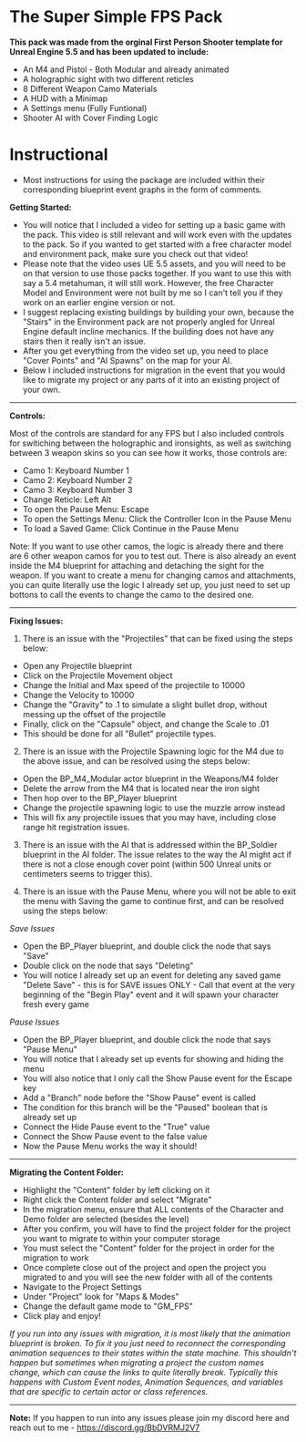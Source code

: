 # The Super Simple FPS Pack

__This pack was made from the orginal First Person Shooter template for Unreal Engine 5.5 and has been updated to include:__

* An M4 and Pistol - Both Modular and already animated
* A holographic sight with two different reticles
* 8 Different Weapon Camo Materials
* A HUD with a Minimap
* A Settings menu (Fully Funtional)
* Shooter AI with Cover Finding Logic

# Instructional

* Most instructions for using the package are included within their corresponding blueprint event graphs in the form of comments.

__Getting Started:__

* You will notice that I included a video for setting up a basic game with the pack. This video is still relevant and will work even with the updates to the pack. So if you wanted to get started with a free character model and environment pack, make sure you check out that video!
* Please note that the video uses UE 5.5 assets, and you will need to be on that version to use those packs together. If you want to use this with say a 5.4 metahuman, it will still work. However, the free Character Model and Environment were not built by me so I can't tell you if they work on an earlier engine version or not.
* I suggest replacing existing buildings by building your own, because the "Stairs" in the Environment pack are not properly angled for Unreal Engine default incline mechanics. If the building does not have any stairs then it really isn't an issue.
* After you get everything from the video set up, you need to place "Cover Points" and "AI Spawns" on the map for your AI.
* Below I included instructions for migration in the event that you would like to migrate my project or any parts of it into an existing project of your own.

_____________________________________________________________________________________________

__Controls:__

Most of the controls are standard for any FPS but I also included controls for switiching between the holographic and ironsights, as well as switching between 3 weapon skins so you can see how it works, those controls are:

* Camo 1: Keyboard Number 1
* Camo 2: Keyboard Number 2
* Camo 3: Keyboard Number 3
* Change Reticle: Left Alt
* To open the Pause Menu: Escape
* To open the Settings Menu: Click the Controller Icon in the Pause Menu
* To load a Saved Game: Click Continue in the Pause Menu

Note: If you want to use other camos, the logic is already there and there are 6 other weapon camos for you to test out. There is also already an event inside the M4 blueprint for attaching and detaching the sight for the weapon. If you want to create a menu for changing camos and attachments, you can quite literally use the logic I already set up, you just need to set up bottons to call the events to change the camo to the desired one.

_____________________________________________________________________________________________

__Fixing Issues:__

1. There is an issue with the "Projectiles" that can be fixed using the steps below:

* Open any Projectile blueprint
* Click on the Projectile Movement object
* Change the Initial and Max speed of the projectile to 10000
* Change the Velocity to 10000
* Change the "Gravity" to .1 to simulate a slight bullet drop, without messing up the offset of the projectile
* Finally, click on the "Capsule" object, and change the Scale to .01
* This should be done for all "Bullet" projectile types.


2. There is an issue with the Projectile Spawning logic for the M4 due to the above issue, and can be resolved using the steps below:

* Open the BP_M4_Modular actor blueprint in the Weapons/M4 folder
* Delete the arrow from the M4 that is located near the iron sight
* Then hop over to the BP_Player blueprint
* Change the projectile spawning logic to use the muzzle arrow instead
* This will fix any projectile issues that you may have, including close range hit registration issues.


3. There is an issue with the AI that is addressed within the BP_Soldier blueprint in the AI folder. The issue relates to the way the AI might act if there is not a close enough cover point (within 500 Unreal units or centimeters seems to trigger this).

4. There is an issue with the Pause Menu, where you will not be able to exit the menu with Saving the game to continue first, and can be resolved using the steps below:

_Save Issues_

* Open the BP_Player blueprint, and double click the node that says "Save"
* Double click on the node that says "Deleting"
* You will notice I already set up an event for deleting any saved game "Delete Save" - this is for SAVE issues ONLY - Call that event at the very beginning of the "Begin Play" event and it will spawn your character fresh every game

_Pause Issues_

* Open the BP_Player blueprint, and double click the node that says "Pause Menu"
* You will notice that I already set up events for showing and hiding the menu
* You will also notice that I only call the Show Pause event for the Escape key
* Add a "Branch" node before the "Show Pause" event is called
* The condition for this branch will be the "Paused" boolean that is already set up
* Connect the Hide Pause event to the "True" value
* Connect the Show Pause event to the false value
* Now the Pause Menu works the way it should!
_____________________________________________________________________________________________

__Migrating the Content Folder:__

* Highlight the "Content" folder by left clicking on it
* Right click the Content folder and select "Migrate"
* In the migration menu, ensure that ALL contents of the Character and Demo folder are selected (besides the level)
* After you confirm, you will have to find the project folder for the project you want to migrate to within your computer storage
* You must select the "Content" folder for the project in order for the migration to work
* Once complete close out of the project and open the project you migrated to and you will see the new folder with all of the contents
* Navigate to the Project Settings
* Under "Project" look for "Maps & Modes"
* Change the default game mode to "GM_FPS"
* Click play and enjoy!

*If you run into any issues with migration, it is most likely that the animation blueprint is broken. To fix it you just need to reconnect the corresponding animation sequences to their states within the state machine. This shouldn't happen but sometimes when migrating a project the custom names change, which can cause the links to quite literally break. Typically this happens with Custom Event nodes, Animation Sequences, and variables that are specific to certain actor or class references.*

_____________________________________________________________________________________________

__Note:__ If you happen to run into any issues please join my discord here and reach out to me - https://discord.gg/BbDVRMJ2V7
